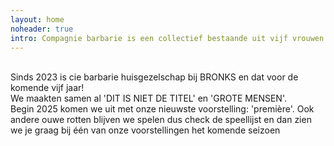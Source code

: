 ```yaml
---
layout: home
noheader: true
intro: Compagnie barbarie is een collectief bestaande uit vijf vrouwen. <a href="/nl/over-ons/">Lees meer</a>
---
```

<br>
Sinds 2023 is cie barbarie huisgezelschap bij BRONKS en dat voor de komende vijf jaar!<br>
We maakten samen al 'DIT IS NIET DE TITEL' en 'GROTE MENSEN'.<br>
Begin 2025 komen we uit met onze nieuwste voorstelling: 'première'. 
Ook andere ouwe rotten blijven we spelen dus check de speellijst en dan zien we je graag bij één van onze voorstellingen het komende seizoen<br>

